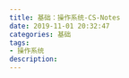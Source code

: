 ```yaml
---
title: 基础：操作系统-CS-Notes
date: 2019-11-01 20:32:47
categories: 基础
tags: 
- 操作系统
description:
---
```

